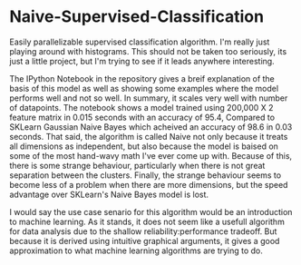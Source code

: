 # Naive-Supervised-Classification
Easily parallelizable supervised classification algorithm. I'm really just playing around with histograms. This should not be taken too seriously, its just a little project, but I'm trying to see if it leads anywhere interesting.

The IPython Notebook in the repository gives a breif explanation of the basis of this model as well as showing some examples where the model performs well and not so well. In summary, it scales very well with number of datapoints. The notebook shows a model trained using 200,000 X 2 feature matrix in 0.015 seconds with an accuracy of 95.4, Compared to SKLearn Gaussian Naive Bayes which acheived an accuracy of 98.6 in 0.03 seconds. That said, the algorithm is called Naive not only because it treats all dimensions as independent, but also because the model is baised on some of the most hand-wavy math I've ever come up with. Because of this, there is some strange behaviour, particularly when there is not great separation between the clusters. Finally, the strange behaviour seems to become less of a problem when there are more dimensions, but the speed advantage over SKLearn's Naive Bayes model is lost.

I would say the use case senario for this algorithm would be an introduction to machine learning. As it stands, it does not seem like a usefull algorithm for data analysis due to the shallow reliability:performance tradeoff. But because it is derived using intuitive graphical arguments, it gives a good approximation to what machine learning algorithms are trying to do.
